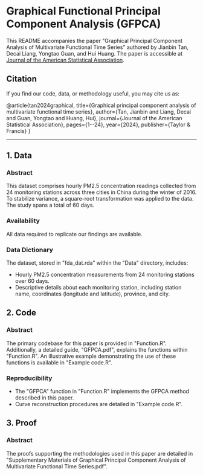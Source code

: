 # Graphical Functional Principal Component Analysis (GFPCA)

This README accompanies the paper "Graphical Principal Component Analysis of Multivariate Functional Time Series" authored by Jianbin Tan, Decai Liang, Yongtao Guan, and Hui Huang. The paper is accessible at [Journal of the American Statistical Association](https://www.tandfonline.com/doi/full/10.1080/01621459.2024.2302198).

## Citation
If you find our code, data, or methodology useful, you may cite us as:

  @article{tan2024graphical,
    title={Graphical principal component analysis of multivariate functional time series},
    author={Tan, Jianbin and Liang, Decai and Guan, Yongtao and Huang, Hui},
    journal={Journal of the American Statistical Association},
    pages={1--24},
    year={2024},
    publisher={Taylor & Francis}
  }

---
## 1. Data
### Abstract

This dataset comprises hourly PM2.5 concentration readings collected from 24 monitoring stations across three cities in China during the winter of 2016. To stabilize variance, a square-root transformation was applied to the data. The study spans a total of 60 days.

### Availability
All data required to replicate our findings are available.

### Data Dictionary
The dataset, stored in "fda_dat.rda" within the "Data" directory, includes:
- Hourly PM2.5 concentration measurements from 24 monitoring stations over 60 days.
- Descriptive details about each monitoring station, including station name, coordinates (longitude and latitude), province, and city.

## 2. Code
### Abstract
The primary codebase for this paper is provided in "Function.R". Additionally, a detailed guide, "GFPCA.pdf", explains the functions within "Function.R". An illustrative example demonstrating the use of these functions is available in "Example code.R".

### Reproducibility
- The "GFPCA" function in "Function.R" implements the GFPCA method described in this paper.
- Curve reconstruction procedures are detailed in "Example code.R".

## 3. Proof
### Abstract
The proofs supporting the methodologies used in this paper are detailed in "Supplementary Materials of Graphical Principal Component Analysis of Multivariate Functional Time Series.pdf".

